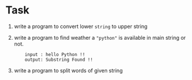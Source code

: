 
# Task 
1. write a program to convert lower `string` to upper string
2. write a program to find weather a `"python"` is available in main string or not.
	```language
		input : hello Python !!
		output: Substring Found !!
	``` 

3. write a program to split words of given string